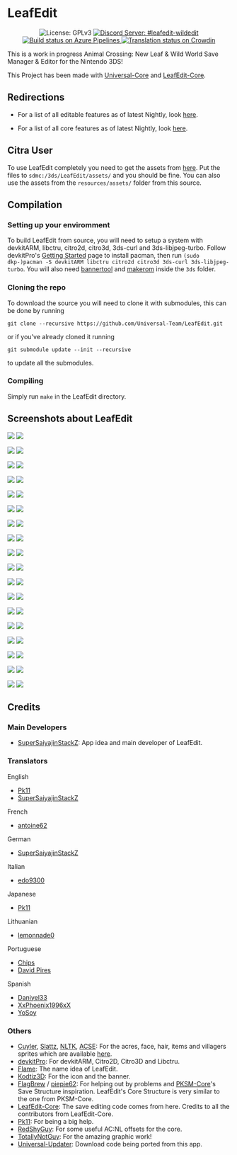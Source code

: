 # LeafEdit
<p align="center">
  <img src="https://img.shields.io/badge/License-GPLv3-informational.svg" alt="License: GPLv3">
  <a href="https://discord.gg/KDJCfGF">
    <img src="https://img.shields.io/badge/Discord-%23leafedit-7289DA" alt="Discord Server: #leafedit-wildedit">
  </a>
  <a href="https://dev.azure.com/Universal-Team/Builds/_build?definitionId=8">
    <img src="https://dev.azure.com/Universal-Team/Builds/_apis/build/status/Universal-Team.LeafEdit?branchName=master" alt="Build status on Azure Pipelines">
  </a>
  <a href="https://crowdin.com/project/leafedit">
    <img src="https://badges.crowdin.net/leafedit/localized.svg" alt="Translation status on Crowdin">
  </a>
</p>

This is a work in progress Animal Crossing: New Leaf & Wild World Save Manager & Editor for the Nintendo 3DS!

This Project has been made with [Universal-Core](https://github.com/Universal-Team/Universal-Core) and [LeafEdit-Core](https://github.com/Universal-Team/LeafEdit-Core).


## Redirections
- For a list of all editable features as of latest Nightly, look [here](https://github.com/Universal-Team/LeafEdit/blob/master/editing-features.md).

- For a list of all core features as of latest Nightly, look [here](https://github.com/Universal-Team/LeafEdit/blob/master/core-features.md).

## Citra User
To use LeafEdit completely you need to get the assets from [here](https://github.com/Universal-Team/extras/raw/master/builds/LeafEdit/assets/). Put the files to `sdmc:/3ds/LeafEdit/assets/` and you should be fine. You can also use the assets from the `resources/assets/` folder from this source.


## Compilation
### Setting up your enviromment

To build LeafEdit from source, you will need to setup a system with devkitARM, libctru, citro2d, citro3d, 3ds-curl and 3ds-libjpeg-turbo. Follow devkitPro's [Getting Started](https://devkitpro.org/wiki/Getting_Started) page to install pacman, then run `(sudo dkp-)pacman -S devkitARM libctru citro2d citro3d 3ds-curl 3ds-libjpeg-turbo`. You will also need [bannertool](https://github.com/Steveice10/bannertool/releases/latest) and [makerom](https://github.com/profi200/Project_CTR/releases/latest) inside the `3ds` folder.

### Cloning the repo

To download the source you will need to clone it with submodules, this can be done by running
```
git clone --recursive https://github.com/Universal-Team/LeafEdit.git
```
or if you've already cloned it running 
```
git submodule update --init --recursive
```
to update all the submodules.

### Compiling

Simply run `make` in the LeafEdit directory.

## Screenshots about LeafEdit
![](https://github.com/Universal-Team/LeafEdit/blob/master/Screenshots/acreEditorNL.png) ![](https://github.com/Universal-Team/LeafEdit/blob/master/Screenshots/acreEditorWW.png)

![](https://github.com/Universal-Team/LeafEdit/blob/master/Screenshots/appearanceEditorNL.png) ![](https://github.com/Universal-Team/LeafEdit/blob/master/Screenshots/appearanceEditorWW.png)

![](https://github.com/Universal-Team/LeafEdit/blob/master/Screenshots/badgeEditor.png) ![](https://github.com/Universal-Team/LeafEdit/blob/master/Screenshots/credits.png)

![](https://github.com/Universal-Team/LeafEdit/blob/master/Screenshots/developed_screen.png) ![](https://github.com/Universal-Team/LeafEdit/blob/master/Screenshots/editor.png)

![](https://github.com/Universal-Team/LeafEdit/blob/master/Screenshots/itemEditorNL.png) ![](https://github.com/Universal-Team/LeafEdit/blob/master/Screenshots/itemEditorWW.png)

![](https://github.com/Universal-Team/LeafEdit/blob/master/Screenshots/itemList.png) ![](https://github.com/Universal-Team/LeafEdit/blob/master/Screenshots/mainmenu.png)

![](https://github.com/Universal-Team/LeafEdit/blob/master/Screenshots/mapEditorNL.png) ![](https://github.com/Universal-Team/LeafEdit/blob/master/Screenshots/mapEditorWW.png)

![](https://github.com/Universal-Team/LeafEdit/blob/master/Screenshots/paletteToolNL.png) ![](https://github.com/Universal-Team/LeafEdit/blob/master/Screenshots/paletteToolNL2.png)

![](https://github.com/Universal-Team/LeafEdit/blob/master/Screenshots/paletteToolWW.png) ![](https://github.com/Universal-Team/LeafEdit/blob/master/Screenshots/patternEditor.png)

![](https://github.com/Universal-Team/LeafEdit/blob/master/Screenshots/patternToolMenu.png) ![](https://github.com/Universal-Team/LeafEdit/blob/master/Screenshots/patternViewer.png)

![](https://github.com/Universal-Team/LeafEdit/blob/master/Screenshots/playerEditorNL.png) ![](https://github.com/Universal-Team/LeafEdit/blob/master/Screenshots/playerEditorNL2.png)

![](https://github.com/Universal-Team/LeafEdit/blob/master/Screenshots/playerEditorWW.png) ![](https://github.com/Universal-Team/LeafEdit/blob/master/Screenshots/playerEditorWW2.png)

![](https://github.com/Universal-Team/LeafEdit/blob/master/Screenshots/playerSelector.png) ![](https://github.com/Universal-Team/LeafEdit/blob/master/Screenshots/pocketEditorNL.png)

![](https://github.com/Universal-Team/LeafEdit/blob/master/Screenshots/pocketEditorWW.png) ![](https://github.com/Universal-Team/LeafEdit/blob/master/Screenshots/saveSelect.png)

![](https://github.com/Universal-Team/LeafEdit/blob/master/Screenshots/scriptMain.png) ![](https://github.com/Universal-Team/LeafEdit/blob/master/Screenshots/settings.png) 

![](https://github.com/Universal-Team/LeafEdit/blob/master/Screenshots/townEditor.png) ![](https://github.com/Universal-Team/LeafEdit/blob/master/Screenshots/updateCenter.png) 

![](https://github.com/Universal-Team/LeafEdit/blob/master/Screenshots/villagerEditor.png) ![](https://github.com/Universal-Team/LeafEdit/blob/master/Screenshots/villagerItemEditor.png) 

![](https://github.com/Universal-Team/LeafEdit/blob/master/Screenshots/villagerSelect.png) ![](https://github.com/Universal-Team/LeafEdit/blob/master/Screenshots/villagerViewer.png)


## Credits
### Main Developers
- [SuperSaiyajinStackZ](https://github.com/SuperSaiyajinStackZ): App idea and main developer of LeafEdit.
### Translators

English
- [Pk11](https://github.com/Epicpkmn11)
- [SuperSaiyajinStackZ](https://github.com/SuperSaiyajinStackZ)

French
- [antoine62](https://github.com/antoine62)

German
- [SuperSaiyajinStackZ](https://github.com/SuperSaiyajinStackZ)

Italian
- [edo9300](https://github.com/edo9300)

Japanese
- [Pk11](https://github.com/Epicpkmn11)

Lithuanian
- [lemonnade0](https://steamcommunity.com/profiles/76561198276444028)

Portuguese
- [Chips](https://github.com/Ch1p5)
- [David Pires](https://github.com/DavidPires)

Spanish
- [Daniyel33](https://github.com/Daniyel33)
- [XxPhoenix1996xX](https://github.com/XxPhoenix1996xX)
- [YoSoy](https://twitter.com/riku200)

### Others
- [Cuyler](https://github.com/Cuyler36), [Slattz](https://github.com/Slattz), [NLTK](https://github.com/Slattz/NLTK), [ACSE](https://github.com/Cuyler36/ACSE): For the acres, face, hair, items and villagers sprites which are available [here](https://github.com/Universal-Team/extras/raw/master/builds/LeafEdit/assets/).
- [devkitPro](https://github.com/devkitPro): For devkitARM, Citro2D, Citro3D and Libctru.
- [Flame](https://github.com/FlameKat53): The name idea of LeafEdit.
- [Kodtiz3D](https://github.com/Kodtiz3D): For the icon and the banner.
- [FlagBrew](https://github.com/FlagBrew) / [piepie62](https://github.com/piepie62): For helping out by problems and [PKSM-Core](https://github.com/FlagBrew/PKSM-Core)'s Save Structure inspiration. LeafEdit's Core Structure is very similar to the one from PKSM-Core.
- [LeafEdit-Core](https://github.com/Universal-Team/LeafEdit-Core): The save editing code comes from here. Credits to all the contributors from LeafEdit-Core.
- [Pk11](https://github.com/Epicpkmn11): For being a big help.
- [RedShyGuy](https://github.com/RedShyGuy): For some useful AC:NL offsets for the core.
- [TotallyNotGuy](https://github.com/TotallyNotGuy): For the amazing graphic work!
- [Universal-Updater](https://github.com/Universal-Team/Universal-Updater): Download code being ported from this app.